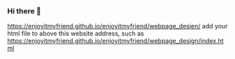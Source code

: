 ### Hi there 👋

<!--
**enjoyitmyfriend/enjoyitmyfriend** is a ✨ _special_ ✨ repository because its `README.md` (this file) appears on your GitHub profile.

Here are some ideas to get you started:

- 🔭 I’m currently working on ...
- 🌱 I’m currently learning ...
- 👯 I’m looking to collaborate on ...
- 🤔 I’m looking for help with ...
- 💬 Ask me about ...
- 📫 How to reach me: ...
- 😄 Pronouns: ...
- ⚡ Fun fact: ...
-->
https://enjoyitmyfriend.github.io/enjoyitmyfriend/webpage_desien/
add your html file to above this website address, such as https://enjoyitmyfriend.github.io/enjoyitmyfriend/webpage_design/index.html
